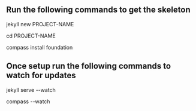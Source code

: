 
## Run the following commands to get the skeleton

jekyll new PROJECT-NAME

cd PROJECT-NAME

compass install foundation


## Once setup run the following commands to watch for updates

jekyll serve --watch

compass --watch

